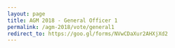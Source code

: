 ```yaml
---
layout: page
title: AGM 2018 - General Officer 1
permalink: /agm-2018/vote/general1
redirect_to: https://goo.gl/forms/NVwCDaXur2AHXjXd2
---
```

